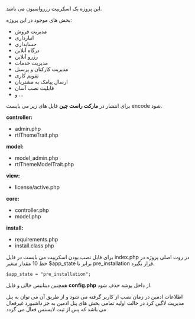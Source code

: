 این پروژه یک اسکریپت رزرواسیون می باشد.

بخش های موجود در این پروژه:
- مدیریت فروش
- انبارداری
- حسابداری
- درگاه آنلاین
- رزرو آنلاین
- مدیریت خدمات
- مدیریت کارکنان و پرسنل
- تقویم کاری
- ارسال پیامک به مشتریان
- قابلیت نصب آسان
- و ...

برای انتشار در **مارکت راست چین** فایل های زیر می بایست encode شود.

**controller:**
- admin.php
- rtlThemeTrait.php

**model:**
- model_admin.php
- rtlThemeModelTrait.php

**view:**
- license/active.php

**core:**
- controller.php
- model.php

**install:**
- requirements.php
- install.class.php


برای قابل نصب بودن اسکریپت می بایست در فایل index.php در روت اصلی پروژه در خط 10 مقدار متغیر $app_state برابر با pre_installation قرار بگیرد.

`$app_state = "pre_installation";`

همچنین دیتابیس خالی و فایل **config.php** از داخل پوشه حذف شود.

اطلاعات ادمین در زمان نصب از کاربر گرفته می شود و از طریق آن می توان به پنل مدیریت لاگین کرد
در حالت اولیه تمامی بخش های پنل ادمین به جز داشبورد غیرفعال می باشد که پس از ثبت لایسنس فعال می گردد

